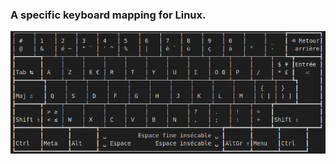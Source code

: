 ### A specific keyboard mapping for Linux.


<img src="keyboard_mapping.png"
     alt=""
 />
<!--
┌─────┬─────┬─────┬─────┬─────┬─────┬─────┬─────┬─────┬─────┬─────┬─────┬─────┲━━━━━━━━━┓
│ #   │ 1   │ 2   │ 3   │ 4   │ 5   │ 6   │ 7   │ 8   │ 9   │ 0   │     │ _   ┃ ⌫ Retour┃
│ @   │ &   │ é ~ │ " ¨ │ ' ^ │ %   │ |   │ è ` │ ù   │ ç   │ à   │ °   │ -   ┃  arrière┃
┢━━━━━┷━┱───┴─┬───┴─┬───┴─┬───┴─┬───┴─┬───┴─┬───┴─┬───┴─┬───┴─┬───┴─┬───┴─┬───┺━┳━━━━━━━┫
┃       ┃ A   │ Z   │ E   │ R   │ T   │ Y   │ U   │ I   │ O Œ │ P ∏ │ \   │ $ ¥ ┃Entrée ┃
┃Tab ↹  ┃ a   │ z « │ e € │ r » │ t   │ y   │ u   │ i   │ o œ │ p π │ /   │ * £ ┃   ⏎   ┃
┣━━━━━━━┻┱────┴┬────┴┬────┴┬────┴┬────┴┬────┴┬────┴┬────┴┬────┴┬────┴┬────┴┬────┺┓      ┃
┃        ┃ Q   │ S   │ D   │ F   │ G   │ H   │ J   │ K   │ L   │ M   │ {   │ }   ┃      ┃
┃Maj ⇬   ┃ q   │ s   │ d   │ f   │ g   │ h   │ j   │ k   │ l   │ m   │ ( [ │ ) ] ┃      ┃
┣━━━━━━━┳┹────┬┴────┬┴────┬┴────┬┴────┬┴────┬┴────┬┴────┬┴────┬┴────┬┴────┲┷━━━━━┻━━━━━━┫
┃       ┃ > ≥ │ W   │ X   │ C   │ V   │ B   │     │ ?   │ .   │ !   │ + ± ┃             ┃
┃Shift ⇧┃ < ≤ │ w   │ x   │ c   │ v   │ b   │ n   │ ,   │ ;   │ :   │ = ≠ ┃    Shift ⇧  ┃
┣━━━━━━━╋━━━━━┷━┳━━━┷━━━┱─┴─────┴─────┴─────┴─────┴─────┴───┲━┷━━━━━╈━━━━━┻━┳━━━━━━━┳━━━┛
┃       ┃       ┃       ┃ ␣         Espace fine insécable ⍽ ┃       ┃       ┃       ┃
┃Ctrl   ┃Meta   ┃Alt    ┃ ␣ Espace       Espace insécable ⍽ ┃AltGr ⇮┃Menu   ┃Ctrl   ┃
┗━━━━━━━┻━━━━━━━┻━━━━━━━┹───────────────────────────────────┺━━━━━━━┻━━━━━━━┻━━━━━━━┛
-->
